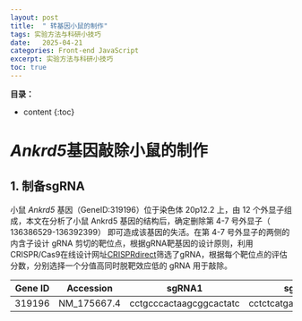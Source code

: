```yaml
---
layout: post
title:  " 转基因小鼠的制作"
tags: 实验方法与科研小技巧
date:   2025-04-21
categories: Front-end JavaScript
excerpt: 实验方法与科研小技巧
toc: true
---
```



**目录：**

* content
{:toc}

# *Ankrd5*基因敲除小鼠的制作
## 1. 制备sgRNA

小鼠 *Ankrd5* 基因（GeneID:319196）位于染色体 20p12.2 上，由 12 个外显子组成，本文在分析了小鼠 Ankrd5 基因的结构后，确定删除第 4-7 号外显子（ 136386529-136392399） 即可造成该基因的失活。在第 4-7 号外显子的两侧的内含子设计 gRNA 剪切的靶位点，根据gRNA靶基因的设计原则，利用CRISPR/Cas9在线设计网址[CRISPRdirect](http://crispr.dbcls.jp/)筛选了gRNA，根据每个靶位点的评估分数，分别选择一个分值高同时脱靶效应低的 gRNA 用于敲除。

|Gene ID|Accession|sgRNA1|sgRNA2|
|:---:|:---:|:---:|:---:|
|319196|NM_175667.4|cctgcccactaagcggcactatc|cctctcatgatagcgtgtgccag|






